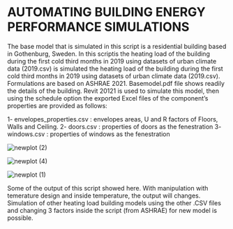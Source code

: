 # AUTOMATING BUILDING ENERGY PERFORMANCE SIMULATIONS

The base model that is simulated in this script is a residential building based in Gothenburg, Sweden. In this scriptis the heating load of the building during the first cold third months in 2019 using datasets of urban climate data (2019.csv) is simulated the heating load of the building during the first cold third months in 2019 using datasets of urban climate data (2019.csv). Formulations are based on ASHRAE 2021. 
Basemodel.pdf file shows readily the details of the building. Revit 20121 is used to simulate this model,  then using the schedule option the exported Excel files of the component’s properties are provided as follows:

1- envelopes_properties.csv : envelopes areas, U and R factors of Floors, Walls and Ceiling.
2- doors.csv : properties of doors as the fenestration
3- windows.csv : properties of windows as the fenestration


![newplot (2)](https://github.com/mlijahan/Heatingload_house_Gothenburg_during_3_months/assets/89294710/6cf34166-3d3f-4e18-af44-df724b7243af) <br>


![newplot (4)](https://github.com/mlijahan/Heatingload_house_Gothenburg_during_3_months/assets/89294710/24844b34-bfa9-4239-86db-08ece638de58) <br>


![newplot (1)](https://github.com/mlijahan/Heatingload_house_Gothenburg_during_3_months/assets/89294710/3d904993-8122-42b1-9128-9e176b6d8623) <br>

Some of the output of this script showed here. With manipulation with temerature design and inside temperature, the output will changes. Simulation of other heating load building models using the other .CSV files and changing 3 factors inside the script (from ASHRAE) for new model is possible.
